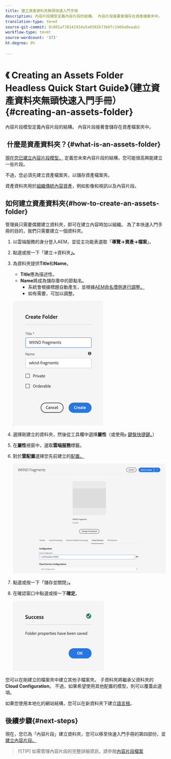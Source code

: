 ```yaml
---
title: 建立資產資料夾無頭快速入門手冊
description: 內容片段模型定義內容片段的結構。 內容片段接著會儲存在資產檔案夾中。
translation-type: tm+mt
source-git-commit: 9c801af38142434a5a0302b73b6fc1469a0eaab2
workflow-type: tm+mt
source-wordcount: '373'
ht-degree: 0%

---
```



# 《 Creating an Assets Folder Headless Quick Start Guide》（建立資產資料夾無頭快速入門手冊）{#creating-an-assets-folder}

內容片段模型定義內容片段的結構。 內容片段接著會儲存在資產檔案夾中。

##  什麼是資產資料夾？{#what-is-an-assets-folder}

[現在您已建立內容片段模型，](create-content-model.md) 定義您未來內容片段的結構，您可能很高興能建立一些片段。

不過，您必須先建立資產檔案夾，以儲存資產檔案夾。

資產資料夾用於[組織傳統內容資產](/help/assets/manage-digital-assets.md)，例如影像和視訊以及內容片段。

## 如何建立資產資料夾{#how-to-create-an-assets-folder}

管理員只需要偶爾建立資料夾，即可在建立內容時加以組織。 為了本快速入門手冊的目的，我們只需要建立一個資料夾。

1. 以雲端服務的身分登入AEM，並從主功能表選取「**導覽->資產->檔案**」。
1. 點選或按一下「建立->資料夾&#x200B;**」。**
1. 為資料夾提供&#x200B;**Title**&#x200B;和&#x200B;**Name**。
   * **Title**&#x200B;應為描述性。
   * **Name**&#x200B;將成為儲存庫中的節點名。
      * 系統會根據標題自動產生，並根據[AEM命名慣例進行調整。](/help/implementing/developing/introduction/naming-conventions.md)
      * 如有需要，可加以調整。

   ![建立資料夾](../assets/assets-folder-create.png)
1. 選擇剛建立的資料夾，然後從工具欄中選擇&#x200B;**屬性**（或使用`p` [鍵盤快捷鍵。](/help/sites-cloud/authoring/getting-started/keyboard-shortcuts.md)）
1. 在&#x200B;**屬性**&#x200B;視窗中，選取&#x200B;**雲端服務**&#x200B;標籤。
1. 對於&#x200B;**雲配置**&#x200B;選擇您先前建立的[配置。](create-configuration.md)

   ![設定資產資料夾](../assets/assets-folder-configure.png)
1. 點選或按一下「儲存並關閉」**。**
1. 在確認窗口中點選或按一下&#x200B;**確定**。

   ![確認窗口](../assets/assets-folder-confirmation.png)

您可以在剛建立的檔案夾中建立其他子檔案夾。 子資料夾將繼承父資料夾的&#x200B;**Cloud Configuration**。 不過，如果希望使用其他配置的模型，則可以覆蓋此選項。

如果您使用本地化的網站結構，您可以在新資料夾下建立[語言根](/help/assets/translate-assets.md)。

## 後續步驟{#next-steps}

現在，您已為「內容片段」建立資料夾，您可以移至快速入門手冊的第四部份，並[建立內容片段。](create-content-fragment.md)

>!![TIP]
如需管理內容片段的完整詳細資訊，請參閱[內容片段檔案](/help/assets/content-fragments/content-fragments.md)
